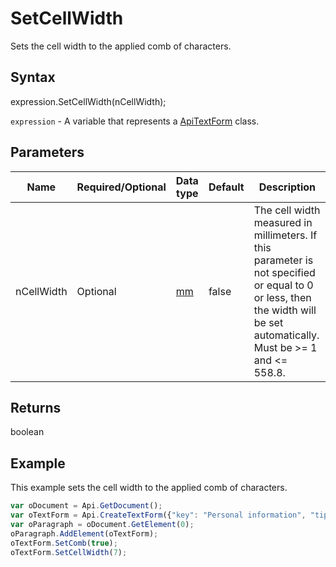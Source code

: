 # SetCellWidth

Sets the cell width to the applied comb of characters.

## Syntax

expression.SetCellWidth(nCellWidth);

`expression` - A variable that represents a [ApiTextForm](../ApiTextForm.md) class.

## Parameters

| **Name** | **Required/Optional** | **Data type** | **Default** | **Description** |
| ------------- | ------------- | ------------- | ------------- | ------------- |
| nCellWidth | Optional | [mm](../../Enumeration/mm.md) | false | The cell width measured in millimeters. If this parameter is not specified or equal to 0 or less, then the width will be set automatically. Must be >= 1 and <= 558.8. |

## Returns

boolean

## Example

This example sets the cell width to the applied comb of characters.

```javascript
var oDocument = Api.GetDocument();
var oTextForm = Api.CreateTextForm({"key": "Personal information", "tip": "Enter your first name", "required": true, "placeholder": "First name", "maxCharacters": 10, "multiLine": false, "autoFit": false});
var oParagraph = oDocument.GetElement(0);
oParagraph.AddElement(oTextForm);
oTextForm.SetComb(true);
oTextForm.SetCellWidth(7);
```
